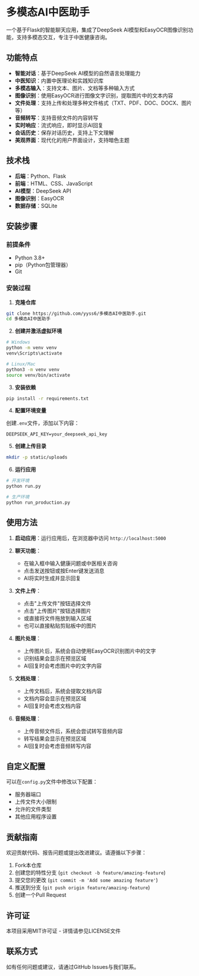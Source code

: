 # 多模态AI中医助手

一个基于Flask的智能聊天应用，集成了DeepSeek AI模型和EasyOCR图像识别功能，支持多模态交互，专注于中医健康咨询。

## 功能特点

- **智能对话**：基于DeepSeek AI模型的自然语言处理能力
- **中医知识**：内置中医理论和实践知识库
- **多模态输入**：支持文本、图片、文档等多种输入方式
- **图像识别**：使用EasyOCR进行图像文字识别，提取图片中的文本内容
- **文件处理**：支持上传和处理多种文件格式（TXT、PDF、DOC、DOCX、图片等）
- **音频转写**：支持音频文件的内容转写
- **实时响应**：流式响应，即时显示AI回复
- **会话历史**：保存对话历史，支持上下文理解
- **美观界面**：现代化的用户界面设计，支持暗色主题

## 技术栈

- **后端**：Python、Flask
- **前端**：HTML、CSS、JavaScript
- **AI模型**：DeepSeek API
- **图像识别**：EasyOCR
- **数据存储**：SQLite

## 安装步骤

### 前提条件

- Python 3.8+
- pip（Python包管理器）
- Git

### 安装过程

1. **克隆仓库**

```bash
git clone https://github.com/yyss6/多模态AI中医助手.git
cd 多模态AI中医助手
```

2. **创建并激活虚拟环境**

```bash
# Windows
python -m venv venv
venv\Scripts\activate

# Linux/Mac
python3 -m venv venv
source venv/bin/activate
```

3. **安装依赖**

```bash
pip install -r requirements.txt
```

4. **配置环境变量**

创建`.env`文件，添加以下内容：

```
DEEPSEEK_API_KEY=your_deepseek_api_key
```

5. **创建上传目录**

```bash
mkdir -p static/uploads
```

6. **运行应用**

```bash
# 开发环境
python run.py

# 生产环境
python run_production.py
```

## 使用方法

1. **启动应用**：运行应用后，在浏览器中访问 `http://localhost:5000`

2. **聊天功能**：
   - 在输入框中输入健康问题或中医相关咨询
   - 点击发送按钮或按Enter键发送消息
   - AI将实时生成并显示回复

3. **文件上传**：
   - 点击"上传文件"按钮选择文件
   - 点击"上传图片"按钮选择图片
   - 或直接将文件拖放到输入区域
   - 也可以直接粘贴剪贴板中的图片

4. **图片处理**：
   - 上传图片后，系统会自动使用EasyOCR识别图片中的文字
   - 识别结果会显示在预览区域
   - AI回复时会考虑图片中的文字内容

5. **文档处理**：
   - 上传文档后，系统会提取文档内容
   - 文档内容会显示在预览区域
   - AI回复时会考虑文档内容

6. **音频处理**：
   - 上传音频文件后，系统会尝试转写音频内容
   - 转写结果会显示在预览区域
   - AI回复时会考虑音频转写内容

## 自定义配置

可以在`config.py`文件中修改以下配置：

- 服务器端口
- 上传文件大小限制
- 允许的文件类型
- 其他应用程序设置

## 贡献指南

欢迎贡献代码、报告问题或提出改进建议。请遵循以下步骤：

1. Fork本仓库
2. 创建您的特性分支 (`git checkout -b feature/amazing-feature`)
3. 提交您的更改 (`git commit -m 'Add some amazing feature'`)
4. 推送到分支 (`git push origin feature/amazing-feature`)
5. 创建一个Pull Request

## 许可证

本项目采用MIT许可证 - 详情请参见LICENSE文件

## 联系方式

如有任何问题或建议，请通过GitHub Issues与我们联系。 